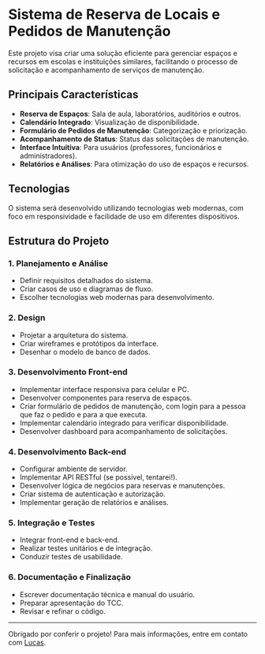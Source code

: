 # Sistema de Reserva de Locais e Pedidos de Manutenção

Este projeto visa criar uma solução eficiente para gerenciar espaços e recursos em escolas e instituições similares, facilitando o processo de solicitação e acompanhamento de serviços de manutenção.

## Principais Características

- **Reserva de Espaços**: Sala de aula, laboratórios, auditórios e outros.
- **Calendário Integrado**: Visualização de disponibilidade.
- **Formulário de Pedidos de Manutenção**: Categorização e priorização.
- **Acompanhamento de Status**: Status das solicitações de manutenção.
- **Interface Intuitiva**: Para usuários (professores, funcionários e administradores).
- **Relatórios e Análises**: Para otimização do uso de espaços e recursos.

## Tecnologias

O sistema será desenvolvido utilizando tecnologias web modernas, com foco em responsividade e facilidade de uso em diferentes dispositivos.

## Estrutura do Projeto

### 1. Planejamento e Análise
- Definir requisitos detalhados do sistema.
- Criar casos de uso e diagramas de fluxo.
- Escolher tecnologias web modernas para desenvolvimento.

### 2. Design
- Projetar a arquitetura do sistema.
- Criar wireframes e protótipos da interface.
- Desenhar o modelo de banco de dados.

### 3. Desenvolvimento Front-end
- Implementar interface responsiva para celular e PC.
- Desenvolver componentes para reserva de espaços.
- Criar formulário de pedidos de manutenção, com login para a pessoa que faz o pedido e para a que executa.
- Implementar calendário integrado para verificar disponibilidade.
- Desenvolver dashboard para acompanhamento de solicitações.

### 4. Desenvolvimento Back-end
- Configurar ambiente de servidor.
- Implementar API RESTful (se possível, tentarei!).
- Desenvolver lógica de negócios para reservas e manutenções.
- Criar sistema de autenticação e autorização.
- Implementar geração de relatórios e análises.

### 5. Integração e Testes
- Integrar front-end e back-end.
- Realizar testes unitários e de integração.
- Conduzir testes de usabilidade.

### 6. Documentação e Finalização
- Escrever documentação técnica e manual do usuário.
- Preparar apresentação do TCC.
- Revisar e refinar o código.
  
---

Obrigado por conferir o projeto! Para mais informações, entre em contato com [Lucas](mailto:lucasluizsx@gmail.com).
